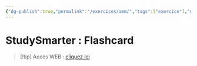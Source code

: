 ```yaml
---
{"dg-publish":true,"permalink":"/exercices/amm/","tags":["exercice"],"noteIcon":""}
---
```


# StudySmarter : Flashcard
>[!tip] Accès WEB : [cliquez ici](https://app.studysmarter.de/studyset/24044865?ref=ieheuUF5q9Br5801Yo4sDYdPgoXy3Iky)